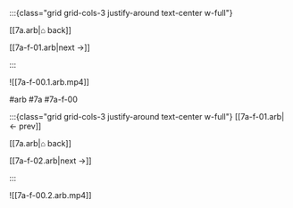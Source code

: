 :::{class="grid grid-cols-3 justify-around text-center w-full"}
<span/>

[[7a.arb|⌂ back]]

[[7a-f-01.arb|next →]]

:::

![[7a-f-00.1.arb.mp4]]

#arb #7a #7a-f-00

:::{class="grid grid-cols-3 justify-around text-center w-full"}
[[7a-f-01.arb|← prev]]

[[7a.arb|⌂ back]]

[[7a-f-02.arb|next →]]

:::

![[7a-f-00.2.arb.mp4]]

